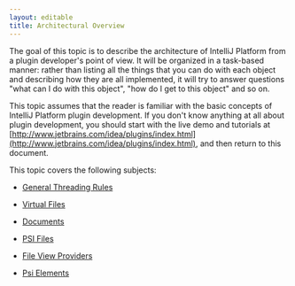 ```yaml
---
layout: editable
title: Architectural Overview
---
```


The goal of this topic is to describe the architecture of IntelliJ Platform from a plugin developer's point of view. It will be organized in a
task-based manner: rather than listing all the things that you can do with each object and describing how they are all implemented, it will try
to answer questions "what can I do with this object", "how do I get to this object" and so on.

This topic assumes that the reader is familiar with the basic concepts of IntelliJ Platform plugin development. If you don't know anything at all about plugin development, you should start with the live demo and tutorials at 
[http://www.jetbrains.com/idea/plugins/index.html](http://www.jetbrains.com/idea/plugins/index.html), 
and then return to this document.

This topic covers the following subjects:

* [General Threading Rules](architectural_overview/general_threading_rules.html)

* [Virtual Files](architectural_overview/virtual_file.html)

* [Documents](architectural_overview/documents.html)
 
* [PSI Files](architectural_overview/psi_files.html)

* [File View Providers](architectural_overview/file_view_providers.html)
 
* [Psi Elements](architectural_overview/psi_elements.html)
